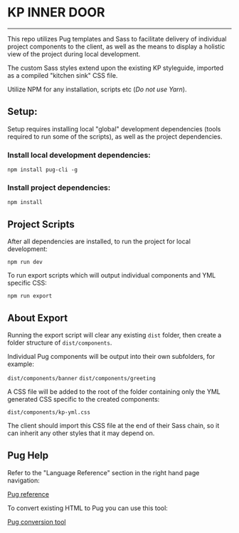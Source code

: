 # KP INNER DOOR

---

This repo utilizes Pug templates and Sass to facilitate delivery of individual project components to the client, as well as the means to display a holistic view of the project during local development.

The custom Sass styles extend upon the existing KP styleguide, imported as a compiled "kitchen sink" CSS file.

Utilize NPM for any installation, scripts etc (_Do not use Yarn_).

## Setup:

Setup requires installing local "global" development dependencies (tools required to run some of the scripts), as well as the project dependencies.

### Install local development dependencies:

`npm install pug-cli -g`

### Install project dependencies:

`npm install`

## Project Scripts

After all dependencies are installed, to run the project for local development:

`npm run dev`

To run export scripts which will output individual components and YML specific CSS:

`npm run export`

## About Export

Running the export script will clear any existing `dist` folder, then create a folder structure of `dist/components`.

Individual Pug components will be output into their own subfolders, for example:

`dist/components/banner`
`dist/components/greeting`

A CSS file will be added to the root of the folder containing only the YML generated CSS specific to the created components:

`dist/components/kp-yml.css`

The client should import this CSS file at the end of their Sass chain, so it can inherit any other styles that it may depend on.

## Pug Help

Refer to the "Language Reference" section in the right hand page navigation:

[Pug reference](https://pugjs.org/language/attributes.html)

To convert existing HTML to Pug you can use this tool:

[Pug conversion tool](https://html2pug.now.sh/)
